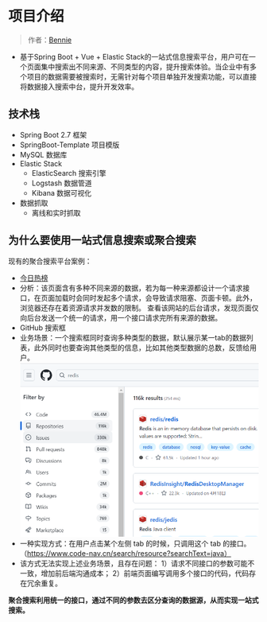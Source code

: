 # 项目介绍
> 作者：[Bennie](https://github.com/Bennie61)
* 基于Spring Boot + Vue + Elastic Stack的一站式信息搜索平台，用户可在一个页面集中搜索出不同来源、不同类型的内容，提升搜索体验。当企业中有多个项目的数据需要被搜索时，无需针对每个项目单独开发搜索功能，可以直接将数据接入搜索中台，提升开发效率。
## 技术栈
* Spring Boot 2.7 框架
* SpringBoot-Template 项目模版
* MySQL 数据库
* Elastic Stack
  * ElasticSearch 搜索引擎
  * Logstash 数据管道
  * Kibana 数据可视化
* 数据抓取
  * 离线和实时抓取
## 为什么要使用一站式信息搜索或聚合搜索
现有的聚合搜索平台案例：
* [今日热榜](https://tophub.today/) 
* 分析：该页面含有多种不同来源的数据，若为每一种来源都设计一个请求接口，在页面加载时会同时发起多个请求，会导致请求阻塞、页面卡顿。此外，浏览器还存在着资源请求并发数的限制。
查看该网站的后台请求，发现页面仅向后台发送一个统一的请求，用一个接口请求完所有来源的数据。
* GitHub 搜索框
* 业务场景：一个搜索框同时查询多种类型的数据，默认展示某一tab的数据列表，此外同时也要查询其他类型的信息，比如其他类型数据的总数，反馈给用户。
![img_1.png](Note/images/img_1.png)
* 一种实现方式：在用户点击某个左侧 tab 的时候，只调用这个 tab 的接口。（https://www.code-nav.cn/search/resource?searchText=java）
* 该方式无法实现上述业务场景，且存在问题：
1）请求不同接口的参数可能不一致，增加前后端沟通成本；
2）前端页面编写调用多个接口的代码，代码存在冗余重复。

**聚合搜索利用统一的接口，通过不同的参数去区分查询的数据源，从而实现一站式搜索。**